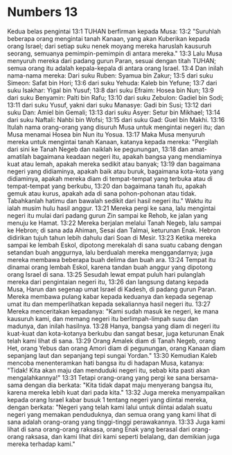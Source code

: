 # Numbers 13
Kedua belas pengintai
13:1 TUHAN berfirman kepada Musa:
13:2 "Suruhlah beberapa orang mengintai tanah Kanaan, yang akan Kuberikan kepada orang Israel; dari setiap suku nenek moyang mereka haruslah kausuruh seorang, semuanya pemimpin-pemimpin di antara mereka."
13:3 Lalu Musa menyuruh mereka dari padang gurun Paran, sesuai dengan titah TUHAN; semua orang itu adalah kepala-kepala di antara orang Israel.
13:4 Dan inilah nama-nama mereka: Dari suku Ruben: Syamua bin Zakur;
13:5 dari suku Simeon: Safat bin Hori;
13:6 dari suku Yehuda: Kaleb bin Yefune;
13:7 dari suku Isakhar: Yigal bin Yusuf;
13:8 dari suku Efraim: Hosea bin Nun;
13:9 dari suku Benyamin: Palti bin Rafu;
13:10 dari suku Zebulon: Gadiel bin Sodi;
13:11 dari suku Yusuf, yakni dari suku Manasye: Gadi bin Susi;
13:12 dari suku Dan: Amiel bin Gemali;
13:13 dari suku Asyer: Setur bin Mikhael;
13:14 dari suku Naftali: Nahbi bin Wofsi;
13:15 dari suku Gad: Guel bin Makhi.
13:16 Itulah nama orang-orang yang disuruh Musa untuk mengintai negeri itu; dan Musa menamai Hosea bin Nun itu Yosua.
13:17 Maka Musa menyuruh mereka untuk mengintai tanah Kanaan, katanya kepada mereka: "Pergilah dari sini ke Tanah Negeb dan naiklah ke pegunungan,
13:18 dan amat-amatilah bagaimana keadaan negeri itu, apakah bangsa yang mendiaminya kuat atau lemah, apakah mereka sedikit atau banyak;
13:19 dan bagaimana negeri yang didiaminya, apakah baik atau buruk, bagaimana kota-kota yang didiaminya, apakah mereka diam di tempat-tempat yang terbuka atau di tempat-tempat yang berkubu,
13:20 dan bagaimana tanah itu, apakah gemuk atau kurus, apakah ada di sana pohon-pohonan atau tidak. Tabahkanlah hatimu dan bawalah sedikit dari hasil negeri itu." Waktu itu ialah musim hulu hasil anggur.
13:21 Mereka pergi ke sana, lalu mengintai negeri itu mulai dari padang gurun Zin sampai ke Rehob, ke jalan yang menuju ke Hamat.
13:22 Mereka berjalan melalui Tanah Negeb, lalu sampai ke Hebron; di sana ada Ahiman, Sesai dan Talmai, keturunan Enak. Hebron didirikan tujuh tahun lebih dahulu dari Soan di Mesir.
13:23 Ketika mereka sampai ke lembah Eskol, dipotong merekalah di sana suatu cabang dengan setandan buah anggurnya, lalu berdualah mereka menggandarnya; juga mereka membawa beberapa buah delima dan buah ara.
13:24 Tempat itu dinamai orang lembah Eskol, karena tandan buah anggur yang dipotong orang Israel di sana.
13:25 Sesudah lewat empat puluh hari pulanglah mereka dari pengintaian negeri itu,
13:26 dan langsung datang kepada Musa, Harun dan segenap umat Israel di Kadesh, di padang gurun Paran. Mereka membawa pulang kabar kepada keduanya dan kepada segenap umat itu dan memperlihatkan kepada sekaliannya hasil negeri itu.
13:27 Mereka menceritakan kepadanya: "Kami sudah masuk ke negeri, ke mana kausuruh kami, dan memang negeri itu berlimpah-limpah susu dan madunya, dan inilah hasilnya.
13:28 Hanya, bangsa yang diam di negeri itu kuat-kuat dan kota-kotanya berkubu dan sangat besar, juga keturunan Enak telah kami lihat di sana.
13:29 Orang Amalek diam di Tanah Negeb, orang Het, orang Yebus dan orang Amori diam di pegunungan, orang Kanaan diam sepanjang laut dan sepanjang tepi sungai Yordan."
13:30 Kemudian Kaleb mencoba menenteramkan hati bangsa itu di hadapan Musa, katanya: "Tidak! Kita akan maju dan menduduki negeri itu, sebab kita pasti akan mengalahkannya!"
13:31 Tetapi orang-orang yang pergi ke sana bersama-sama dengan dia berkata: "Kita tidak dapat maju menyerang bangsa itu, karena mereka lebih kuat dari pada kita."
13:32 Juga mereka menyampaikan kepada orang Israel kabar busuk 1  tentang negeri yang diintai mereka, dengan berkata: "Negeri yang telah kami lalui untuk diintai adalah suatu negeri yang memakan penduduknya, dan semua orang yang kami lihat di sana adalah orang-orang yang tinggi-tinggi perawakannya.
13:33 Juga kami lihat di sana orang-orang raksasa, orang Enak yang berasal dari orang-orang raksasa, dan kami lihat diri kami seperti belalang, dan demikian juga mereka terhadap kami."